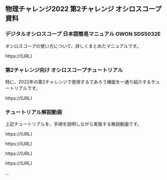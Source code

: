 ## 物理チャレンジ2022 第2チャレンジ オシロスコープ資料



### デジタルオシロスコープ 日本語簡易マニュアル OWON SDS5032E

オシロスコープの使い方について、詳しくまとめたマニュアルです。

https://(URL)





### 第2チャレンジ向け オシロスコープチュートリアル

特に、2022年の第2チャレンジで使用するであろう機能を一通り紹介するチュートリアルです。

https://(URL)





### チュートリアル解説動画

上記チュートリアルを、手順を説明しながら実施する解説動画です。

https://(URL)

https://(URL)

https://(URL)

https://(URL)

...